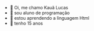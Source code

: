 - 👋 Oi, me chamo Kauã Lucas
- 👀 sou aluno de programação
- 🌱 estou aprendendo a linguagem Html
- 💞️ tenho 15 anos 


<!---
KauaLRS/KauaLRS is a ✨ special ✨ repository because its `README.md` (this file) appears on your GitHub profile.
You can click the Preview link to take a look at your changes.
--->
